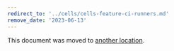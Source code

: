```yaml
---
redirect_to: '../cells/cells-feature-ci-runners.md'
remove_date: '2023-06-13'
---
```


This document was moved to [another location](../cells/cells-feature-ci-runners.md).

<!-- This redirect file can be deleted after <2023-06-13>. -->
<!-- Redirects that point to other docs in the same project expire in three months. -->
<!-- Redirects that point to docs in a different project or site (link is not relative and starts with `https:`) expire in one year. -->
<!-- Before deletion, see: https://docs.gitlab.com/ee/development/documentation/redirects.html -->
